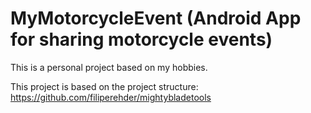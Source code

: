 # MyMotorcycleEvent (Android App for sharing motorcycle events)
This is a personal project based on my hobbies.

This project is based on the project structure: https://github.com/filiperehder/mightybladetools